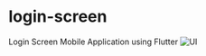 # login-screen
Login Screen Mobile Application using Flutter
![UI]("https://github.com/chamrouensann/login-screen/blob/master/logic_screen_source_code/assets/Landing%20page.png")

